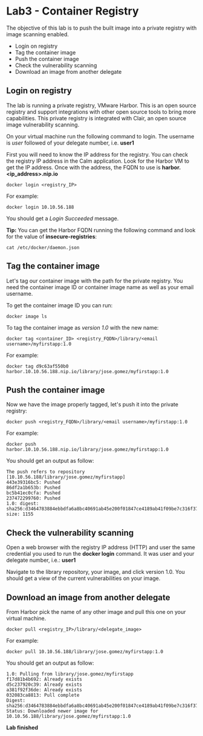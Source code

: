 # Lab3 - Container Registry
The objective of this lab is to push the built image into a private registry with image scanning enabled.

* Login on registry
* Tag the container image
* Push the container image
* Check the vulnerability scanning
* Download an image from another delegate

## Login on registry
The lab is running a private registry, VMware Harbor. This is an open source registry and support integrations with other open source tools to bring more capabilities. This private registry is integrated with Clair, an open source image vulnerability scanning.

On your virtual machine run the following command to login. The username is *user* followed of your delegate number, i.e. **user1**

First you will need to know the IP address for the registry. You can check the registry IP address in the Calm application. Look for the Harbor VM to get the IP address. Once with the address, the FQDN to use is **harbor.<ip_address>.nip.io**

```shell
docker login <registry_IP>
```

For example:

```shell
docker login 10.10.56.188
```

You should get a *Login Succeeded* message.

**Tip:** You can get the Harbor FQDN running the following command and look for the value of **insecure-registries**:

```shell
cat /etc/docker/daemon.json
```

## Tag the container image
Let's tag our container image with the path for the private registry. You need the container image ID or container image name as well as your email username.

To get the container image ID you can run:

```shell
docker image ls
```

To tag the container image as *version 1.0* with the new name:

```shell
docker tag <container_ID> <registry_FQDN>/library/<email username>/myfirstapp:1.0
```

For example:

```shell
docker tag d9c63af550b0 harbor.10.10.56.188.nip.io/library/jose.gomez/myfirstapp:1.0
```

## Push the container image
Now we have the image properly tagged, let's push it into the private registry:

```shell
docker push <registry_FQDN>/library/<email username>/myfirstapp:1.0
```

For example:
```shell
docker push harbor.10.10.56.188.nip.io/library/jose.gomez/myfirstapp:1.0
```

You should get an output as follow:

```shell
The push refers to repository [10.10.56.188/library/jose.gomez/myfirstapp]
443e39316bc5: Pushed
86df2a1b653b: Pushed
bc5b41ec0cfa: Pushed
237472299760: Pushed
1.0: digest: sha256:d3464783884ebbdfa6a8bc40691ab45e200f01847ce4189ab41f09be7c316f37 size: 1155
```

## Check the vulnerability scanning
Open a web browser with the registry IP address (HTTP) and user the same credential you used to run the **docker login** command. It was user and your delegate number, i.e.: **user1**

Navigate to the library repository, your image, and click version 1.0. You should get a view of the current vulnerabilities on your image.

## Download an image from another delegate
From Harbor pick the name of any other image and pull this one on your virtual machine.

```shell
docker pull <registry_IP>/library/<delegate_image>
```

For example:

```shell
docker pull 10.10.56.188/library/jose.gomez/myfirstapp:1.0
```

You should get an output as follow:

```shell
1.0: Pulling from library/jose.gomez/myfirstapp
f17d81b4b692: Already exists
d5c237920c39: Already exists
a381f92f36de: Already exists
032083ca8813: Pull complete
Digest: sha256:d3464783884ebbdfa6a8bc40691ab45e200f01847ce4189ab41f09be7c316f37
Status: Downloaded newer image for 10.10.56.188/library/jose.gomez/myfirstapp:1.0
```

**Lab finished**
